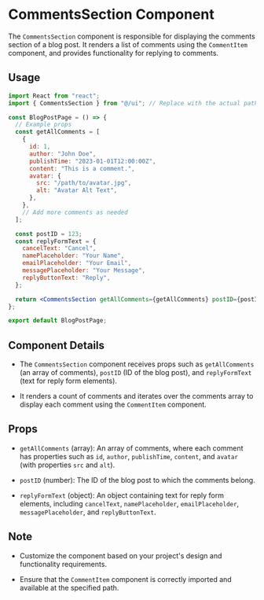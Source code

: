 # CommentsSection Component

The `CommentsSection` component is responsible for displaying the comments section of a blog post. It renders a list of comments using the `CommentItem` component, and provides functionality for replying to comments.

## Usage

```jsx
import React from "react";
import { CommentsSection } from "@/ui"; // Replace with the actual path to the CommentsSection component

const BlogPostPage = () => {
  // Example props
  const getAllComments = [
    {
      id: 1,
      author: "John Doe",
      publishTime: "2023-01-01T12:00:00Z",
      content: "This is a comment.",
      avatar: {
        src: "/path/to/avatar.jpg",
        alt: "Avatar Alt Text",
      },
    },
    // Add more comments as needed
  ];

  const postID = 123;
  const replyFormText = {
    cancelText: "Cancel",
    namePlaceholder: "Your Name",
    emailPlaceholder: "Your Email",
    messagePlaceholder: "Your Message",
    replyButtonText: "Reply",
  };

  return <CommentsSection getAllComments={getAllComments} postID={postID} replyFormText={replyFormText} />;
};

export default BlogPostPage;
```

## Component Details

- The `CommentsSection` component receives props such as `getAllComments` (an array of comments), `postID` (ID of the blog post), and `replyFormText` (text for reply form elements).

- It renders a count of comments and iterates over the comments array to display each comment using the `CommentItem` component.

## Props

- `getAllComments` (array): An array of comments, where each comment has properties such as `id`, `author`, `publishTime`, `content`, and `avatar` (with properties `src` and `alt`).

- `postID` (number): The ID of the blog post to which the comments belong.

- `replyFormText` (object): An object containing text for reply form elements, including `cancelText`, `namePlaceholder`, `emailPlaceholder`, `messagePlaceholder`, and `replyButtonText`.

## Note

- Customize the component based on your project's design and functionality requirements.

- Ensure that the `CommentItem` component is correctly imported and available at the specified path.
